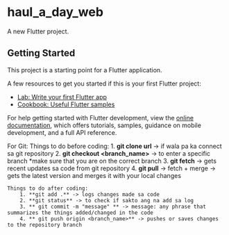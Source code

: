 # haul_a_day_web

A new Flutter project.

## Getting Started

This project is a starting point for a Flutter application.

A few resources to get you started if this is your first Flutter project:

- [Lab: Write your first Flutter app](https://docs.flutter.dev/get-started/codelab)
- [Cookbook: Useful Flutter samples](https://docs.flutter.dev/cookbook)

For help getting started with Flutter development, view the
[online documentation](https://docs.flutter.dev/), which offers tutorials,
samples, guidance on mobile development, and a full API reference.



For Git:
    Things to do before coding:
        1. **git clone url** -> if wala pa ka connect sa git repository
        2. **git checkout <branch_name>** -> to enter a specific branch *make sure that you are on the correct branch
        3. **git fetch** -> gets recent updates sa code from git repository
        4. **git pull** -> fetch + merge -> gets the latest version and merges it with your local changes

    Things to do after coding:
        1. **git add .** -> logs changes made sa code
        2. **git status** -> to check if sakto ang na add sa log
        3. ** git commit -m "message" ** -> message: any phrase that summarizes the things added/changed in the code
        4. ** git push origin <branch_name>** -> pushes or saves changes to the repository branch